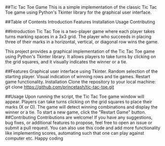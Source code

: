 ##Tic Tac Toe Game
This is a simple implementation of the classic Tic Tac Toe game using Python's Tkinter library for the graphical user interface.

##Table of Contents
Introduction
Features
Installation
Usage
Contributing

##Introduction
Tic Tac Toe is a two-player game where each player takes turns marking spaces in a 3x3 grid. The player who succeeds in placing three of their marks in a horizontal, vertical, or diagonal row wins the game.

This project provides a graphical implementation of the Tic Tac Toe game using Python's Tkinter library. It allows players to take turns by clicking on the grid squares, and it visually indicates the winner or a tie.

##Features
Graphical user interface using Tkinter.
Random selection of the starting player.
Visual indication of winning rows and tie games.
Restart game functionality.
Installation
Clone the repository to your local machine:
git clone https://github.com/princetash/tic-tac-toe.git

##Usage
Upon running the script, the Tic Tac Toe game window will appear.
Players can take turns clicking on the grid squares to place their marks (X or O).
The game will detect winning combinations and display the winner or a tie.
To start a new game, click the "Restart Game" button.
##Contributing
Contributions are welcome! If you have any suggestions, bug fixes, or additional features to propose, feel free to open an issue or submit a pull request. 
You can also use this code and add more functionality like implementing scores, automating such that one can play against computer etc. Happy coding
